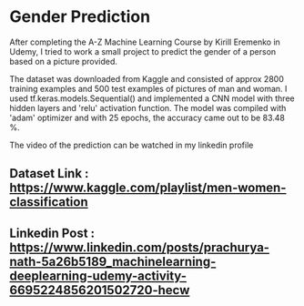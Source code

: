# Gender Prediction
After completing the A-Z Machine Learning Course by Kirill Eremenko in Udemy, I tried to work a small project to predict the gender of a person based on a picture provided.

The dataset was downloaded from Kaggle and consisted of approx 2800 training examples and 500 test examples of pictures of man and woman. I used tf.keras.models.Sequential() and implemented a CNN model with three hidden layers and 'relu' activation function. The model was compiled with 'adam' optimizer and with 25 epochs, the accuracy came out to be 83.48 %.

The video of the prediction can be watched in my linkedin profile 
## Dataset Link : https://www.kaggle.com/playlist/men-women-classification
## Linkedin Post : https://www.linkedin.com/posts/prachurya-nath-5a26b5189_machinelearning-deeplearning-udemy-activity-6695224856201502720-hecw
